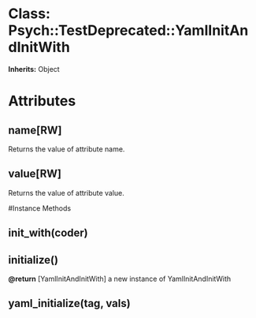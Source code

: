 # Class: Psych::TestDeprecated::YamlInitAndInitWith
**Inherits:** Object
    



# Attributes
## name[RW] [](#attribute-i-name)
Returns the value of attribute name.

## value[RW] [](#attribute-i-value)
Returns the value of attribute value.


#Instance Methods
## init_with(coder) [](#method-i-init_with)

## initialize() [](#method-i-initialize)

**@return** [YamlInitAndInitWith] a new instance of YamlInitAndInitWith

## yaml_initialize(tag, vals) [](#method-i-yaml_initialize)

